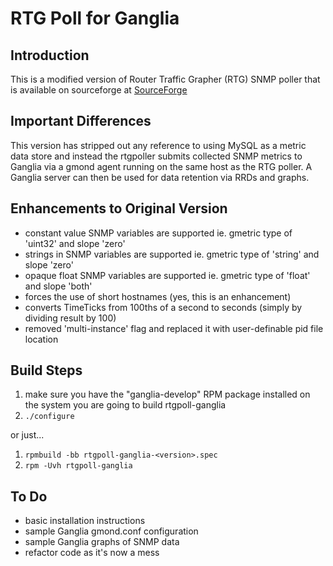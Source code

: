 RTG Poll for Ganglia
====================

Introduction
------------

This is a modified version of Router Traffic Grapher (RTG) SNMP poller that is available on sourceforge at [SourceForge](http://rtg.sourceforge.net/)

Important Differences
---------------------

This version has stripped out any reference to using MySQL as a metric data store and instead the rtgpoller submits collected SNMP metrics to Ganglia via a gmond agent running on the same host as the RTG poller. A Ganglia server can then be used for data retention via RRDs and graphs.

Enhancements to Original Version
--------------------------------

* constant value SNMP variables are supported ie. gmetric type of 'uint32' and slope 'zero'
* strings in SNMP variables are supported ie. gmetric type of 'string' and slope 'zero'
* opaque float SNMP variables are supported ie. gmetric type of 'float' and slope 'both'
* forces the use of short hostnames (yes, this is an enhancement)
* converts TimeTicks from 100ths of a second to seconds (simply by dividing result by 100)
* removed 'multi-instance' flag and replaced it with user-definable pid file location

Build Steps
-----------
1. make sure you have the "ganglia-develop" RPM package installed on the system you are going to build rtgpoll-ganglia
2. `./configure`

or just...

1. `rpmbuild -bb rtgpoll-ganglia-<version>.spec`
2. `rpm -Uvh rtgpoll-ganglia`

To Do
-----

* basic installation instructions
* sample Ganglia gmond.conf configuration
* sample Ganglia graphs of SNMP data
* refactor code as it's now a mess
